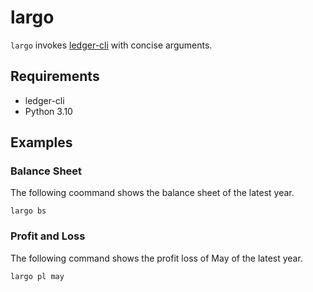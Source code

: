 # largo
`largo` invokes [ledger-cli](https://www.ledger-cli.org/) with concise arguments.

## Requirements

- ledger-cli
- Python 3.10

## Examples

### Balance Sheet

The following coommand shows the balance sheet of the latest year.

```console
largo bs
```

### Profit and Loss

The following command shows the profit loss of May of the latest year.

```console
largo pl may
```
